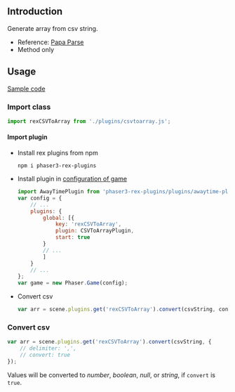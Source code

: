 ## Introduction

Generate array from csv string.

- Reference: [Papa Parse](https://www.papaparse.com/)
- Method only

## Usage

[Sample code](https://github.com/rexrainbow/phaser3-rex-notes/tree/master/examples/csv-to-array)

### Import class

```javascript
import rexCSVToArray from './plugins/csvtoarray.js';
```

#### Import plugin

- Install rex plugins from npm
    ```
    npm i phaser3-rex-plugins
    ```
- Install plugin in [configuration of game](game.md#configuration)
    ```javascript
    import AwayTimePlugin from 'phaser3-rex-plugins/plugins/awaytime-plugin.js';
    var config = {
        // ...
        plugins: {
            global: [{
                key: 'rexCSVToArray',
                plugin: CSVToArrayPlugin,
                start: true
            }
            // ...
            ]
        }
        // ...
    };
    var game = new Phaser.Game(config);
    ```
- Convert csv
    ```javascript
    var arr = scene.plugins.get('rexCSVToArray').convert(csvString, config);
    ```

### Convert csv

```javascript
var arr = scene.plugins.get('rexCSVToArray').convert(csvString, {
    // delimiter: ',',
    // convert: true
});
```

Values will be converted to *number*, *boolean*, *null*, or *string*, if `convert` is `true`.